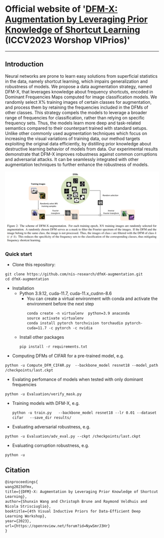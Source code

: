 # Official website of '[DFM-X: Augmentation by Leveraging Prior Knowledge of Shortcut Learning](https://openreview.net/forum?id=NywSmrJ3Hr) (ICCV2023 Worshop VIPrios)' 
---

## Introduction

Neural networks are prone to learn easy solutions from superficial statistics in the data, namely shortcut learning, which impairs generalization and robustness of models. We
propose a data augmentation strategy, named DFM-X, that leverages knowledge about frequency shortcuts, encoded in Dominant Frequencies Maps computed for image classification models. We randomly select X% training images of certain classes for augmentation, and process them by retaining the frequencies included in the DFMs of other classes. This strategy compels the models to leverage a broader range of frequencies for classification, rather than relying on specific frequency sets. Thus, the models learn more deep and task-related semantics compared to their counterpart trained with standard setups. Unlike other commonly used augmentation techniques which focus on increasing the visual variations of training data, our method targets exploiting the original data efficiently, by distilling prior knowledge about destructive learning behavior of models from data. Our experimental results demonstrate that DFM-X improves robustness against common corruptions and adversarial attacks. It can be seamlessly integrated with other augmentation techniques to further enhance the robustness of models.

<p align='center'><img src='figures/scheme.png' width='700'></p>


### Quick start

* Clone this repository:
```
git clone https://github.com/nis-research/dfmX-augmentation.git
cd dfmX-augmentation
```

* Installation
	* Python 3.9.12, cuda-11.7, cuda-11.x_cudnn-8.6
		* You can create a virtual environment with conda and activate the environment before the next step
			```
			conda create -n virtualenv  python=3.9 anaconda
			source activate virtualenv
			conda install pytorch torchvision torchaudio pytorch-cuda=11.7 -c pytorch -c nvidia
			```
	* Install other packages
		```
		pip install -r requirements.txt

		```
* Computing DFMs of CIFAR for a pre-trained model, e.g.
		
```
python -u Compute_DFM_CIFAR.py  --backbone_model resnet18 --model_path /checkpoints/last.ckpt      
```

* Evalating perfomance of models when tested with only dominant frequencies
```
python -u Evaluation/verify_mask.py 
```

* Training models with DFM-X, e.g. 
	```
	python -u train.py   --backbone_model resnet18 --lr 0.01 --dataset cifar   --save_dir results/   
	```

* Evaluating adversarial robustness, e.g.
```
python -u Evaluation/adv_eval.py --ckpt /checkpoints/last.ckpt 

```

* Evaluating corruption robustness, e.g.
```
python -u 
```










## Citation

```
@inproceedings{
wang2023dfmx,
title={{DFM}-X: Augmentation by Leveraging Prior Knowledge of Shortcut Learning},
author={Shunxin Wang and Christoph Brune and Raymond Veldhuis and Nicola Strisciuglio},
booktitle={4th Visual Inductive Priors for Data-Efficient Deep Learning Workshop},
year={2023},
url={https://openreview.net/forum?id=NywSmrJ3Hr}
}
```
